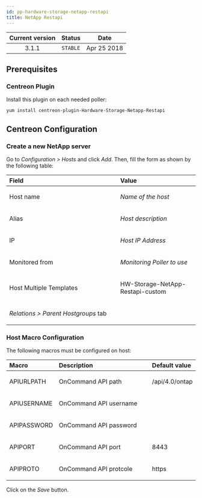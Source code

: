 ```yaml
---
id: pp-hardware-storage-netapp-restapi
title: NetApp Restapi
---
```


| Current version | Status | Date |
| :-: | :-: | :-: |
| 3.1.1 | `STABLE` | Apr 25 2018 |

## Prerequisites
### Centreon Plugin
Install this plugin on each needed poller:

    yum install centreon-plugin-Hardware-Storage-Netapp-Restapi

## Centreon Configuration
### Create a new NetApp server
Go to *Configuration &gt; Hosts* and click *Add*. Then, fill the form as
shown by the following table:

<table>
<colgroup>
<col width="58%" />
<col width="41%" />
</colgroup>
<thead>
<tr class="header">
<th align="left">Field</th>
<th align="left">Value</th>
</tr>
</thead>
<tbody>
<tr class="odd">
<td align="left"><p>Host name</p></td>
<td align="left"><p><em>Name of the host</em></p></td>
</tr>
<tr class="even">
<td align="left"><p>Alias</p></td>
<td align="left"><p><em>Host description</em></p></td>
</tr>
<tr class="odd">
<td align="left"><p>IP</p></td>
<td align="left"><p><em>Host IP Address</em></p></td>
</tr>
<tr class="even">
<td align="left"><p>Monitored from</p></td>
<td align="left"><p><em>Monitoring Poller to use</em></p></td>
</tr>
<tr class="odd">
<td align="left"><p>Host Multiple Templates</p></td>
<td align="left"><p>HW-Storage-NetApp-Restapi-custom</p></td>
</tr>
<tr class="even">
<td align="left"><p><em>Relations &gt; Parent Hostgroups</em> tab</p></td>
<td align="left"></td>
</tr>
</tbody>
</table>

### Host Macro Configuration
The following macros must be configured on host:

<table>
<colgroup>
<col width="23%" />
<col width="53%" />
<col width="24%" />
</colgroup>
<thead>
<tr class="header">
<th align="left">Macro</th>
<th align="left">Description</th>
<th align="left">Default value</th>
</tr>
</thead>
<tbody>
<tr class="odd">
<td align="left"><p>APIURLPATH</p></td>
<td align="left"><p>OnCommand API path</p></td>
<td align="left"><p>/api/4.0/ontap</p></td>
</tr>
<tr class="even">
<td align="left"><p>APIUSERNAME</p></td>
<td align="left"><p>OnCommand API username</p></td>
<td align="left"><p></p></td>
</tr>
<tr class="odd">
<td align="left"><p>APIPASSWORD</p></td>
<td align="left"><p>OnCommand API password</p></td>
<td align="left"><p></p></td>
</tr>
<tr class="even">
<td align="left"><p>APIPORT</p></td>
<td align="left"><p>OnCommand API port</p></td>
<td align="left"><p>8443</p></td>
</tr>
<tr class="odd">
<td align="left"><p>APIPROTO</p></td>
<td align="left"><p>OnCommand API protcole</p></td>
<td align="left"><p>https</p></td>
</tr>
</tbody>
</table>

Click on the *Save* button.


